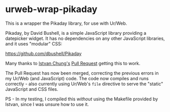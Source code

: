 # urweb-wrap-pikaday

This is a wrapper the Pikaday library, for use with Ur/Web.

Pikaday, by David Bushell, is a simple JavaScript library providing a datepicker widget. It has no dependencies on any other JavaScript libraries, and it uses "modular" CSS: 

https://github.com/dbushell/Pikaday

Many thanks to [Istvan Chung's](http://www.impredicative.com/pipermail/ur/2015-August/002165.html) [Pull Request](https://github.com/StefanScott/urweb-pikaday/pull/1) getting this to work. 

The Pull Request has now been merged, correcting the previous errors in my Ur/Web (and JavaScript) code. The code now compiles and runs correctly - also currently using Ur/Web's `file` directive to serve the "static" JavaScript and CSS files.

PS - In my testing, I compiled this *without* using the Makefile provided by Istvan, since I was unsure how to use it.
